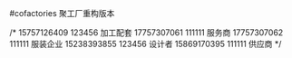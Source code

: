 #cofactories 聚工厂重构版本

/*
15757126409   123456    加工配套
17757307061   111111    服务商
17757307062   111111    服装企业
15238393855   123456    设计者
15869170395   111111    供应商
*/